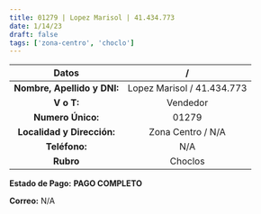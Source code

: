 ```yaml
---
title: 01279 | Lopez Marisol | 41.434.773
date: 1/14/23
draft: false
tags: ['zona-centro', 'choclo']
---
```


|          **Datos**          |              /             |
|:---------------------------:|:--------------------------:|
| **Nombre, Apellido y DNI:** | Lopez Marisol / 41.434.773 |
|          **V o T:**         |          Vendedor          |
|      **Numero Único:**      |            01279           |
|  **Localidad y Dirección:** |      Zona Centro / N/A     |
|        **Teléfono:**        |             N/A            |
|          **Rubro**          |           Choclos          |

**Estado de Pago:** **PAGO COMPLETO**

**Correo:** N/A

